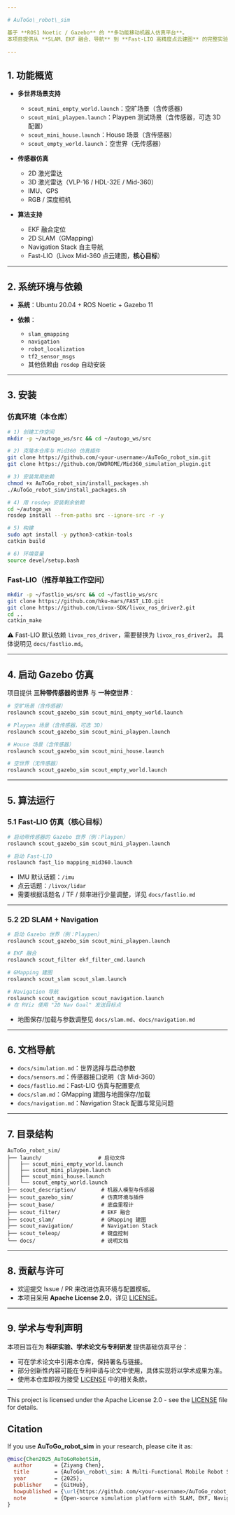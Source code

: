```yaml
---

# AuToGo\_robot\_sim

基于 **ROS1 Noetic / Gazebo** 的 **多功能移动机器人仿真平台**。
本项目提供从 **SLAM、EKF 融合、导航** 到 **Fast-LIO 高精度点云建图** 的完整实验环境，并集成了 **Livox Mid-360 仿真插件**，可用于多场景、多模式下的自主导航与定位研究。

---
```


## 1. 功能概览

* **多世界场景支持**

  * `scout_mini_empty_world.launch`：空旷场景（含传感器）
  * `scout_mini_playpen.launch`：Playpen 测试场景（含传感器，可选 3D 配置）
  * `scout_mini_house.launch`：House 场景（含传感器）
  * `scout_empty_world.launch`：空世界（无传感器）

* **传感器仿真**

  * 2D 激光雷达
  * 3D 激光雷达（VLP-16 / HDL-32E / Mid-360）
  * IMU、GPS
  * RGB / 深度相机

* **算法支持**

  * EKF 融合定位
  * 2D SLAM（GMapping）
  * Navigation Stack 自主导航
  * Fast-LIO（Livox Mid-360 点云建图，**核心目标**）

---

## 2. 系统环境与依赖

* **系统**：Ubuntu 20.04 + ROS Noetic + Gazebo 11
* **依赖**：

  * `slam_gmapping`
  * `navigation`
  * `robot_localization`
  * `tf2_sensor_msgs`
  * 其他依赖由 `rosdep` 自动安装

---

## 3. 安装

### 仿真环境（本仓库）

```bash
# 1) 创建工作空间
mkdir -p ~/autogo_ws/src && cd ~/autogo_ws/src

# 2) 克隆本仓库与 Mid360 仿真插件
git clone https://github.com/<your-username>/AuToGo_robot_sim.git
git clone https://github.com/DWDROME/Mid360_simulation_plugin.git

# 3) 安装常用依赖
chmod +x AuToGo_robot_sim/install_packages.sh
./AuToGo_robot_sim/install_packages.sh

# 4) 用 rosdep 安装剩余依赖
cd ~/autogo_ws
rosdep install --from-paths src --ignore-src -r -y

# 5) 构建
sudo apt install -y python3-catkin-tools
catkin build

# 6) 环境变量
source devel/setup.bash
```

### Fast-LIO（推荐单独工作空间）

```bash
mkdir -p ~/fastlio_ws/src && cd ~/fastlio_ws/src
git clone https://github.com/hku-mars/FAST_LIO.git
git clone https://github.com/Livox-SDK/livox_ros_driver2.git
cd ..
catkin_make
```

⚠️ Fast-LIO 默认依赖 `livox_ros_driver`，需要替换为 `livox_ros_driver2`。
具体说明见 `docs/fastlio.md`。

---

## 4. 启动 Gazebo 仿真

项目提供 **三种带传感器的世界** 与 **一种空世界**：

```bash
# 空旷场景（含传感器）
roslaunch scout_gazebo_sim scout_mini_empty_world.launch

# Playpen 场景（含传感器，可选 3D）
roslaunch scout_gazebo_sim scout_mini_playpen.launch

# House 场景（含传感器）
roslaunch scout_gazebo_sim scout_mini_house.launch

# 空世界（无传感器）
roslaunch scout_gazebo_sim scout_empty_world.launch
```

---

## 5. 算法运行

### 5.1 Fast-LIO 仿真（核心目标）

```bash
# 启动带传感器的 Gazebo 世界（例：Playpen）
roslaunch scout_gazebo_sim scout_mini_playpen.launch

# 启动 Fast-LIO
roslaunch fast_lio mapping_mid360.launch
```

* IMU 默认话题：`/imu`
* 点云话题：`/livox/lidar`
* 需要根据话题名 / TF / 频率进行少量调整，详见 `docs/fastlio.md`

---

### 5.2 2D SLAM + Navigation

```bash
# 启动 Gazebo 世界（例：Playpen）
roslaunch scout_gazebo_sim scout_mini_playpen.launch

# EKF 融合
roslaunch scout_filter ekf_filter_cmd.launch

# GMapping 建图
roslaunch scout_slam scout_slam.launch

# Navigation 导航
roslaunch scout_navigation scout_navigation.launch
# 在 RViz 使用 "2D Nav Goal" 发送目标点
```

* 地图保存/加载与参数调整见 `docs/slam.md`、`docs/navigation.md`

---

## 6. 文档导航

* `docs/simulation.md`：世界选择与启动参数
* `docs/sensors.md`：传感器接口说明（含 Mid-360）
* `docs/fastlio.md`：Fast-LIO 仿真与配置要点
* `docs/slam.md`：GMapping 建图与地图保存/加载
* `docs/navigation.md`：Navigation Stack 配置与常见问题

---

## 7. 目录结构

```
AuToGo_robot_sim/
├── launch/                  # 启动文件
│   ├── scout_mini_empty_world.launch
│   ├── scout_mini_playpen.launch
│   ├── scout_mini_house.launch
│   └── scout_empty_world.launch
├── scout_description/        # 机器人模型与传感器
├── scout_gazebo_sim/         # 仿真环境与插件
├── scout_base/               # 底盘里程计
├── scout_filter/             # EKF 融合
├── scout_slam/               # GMapping 建图
├── scout_navigation/         # Navigation Stack
├── scout_teleop/             # 键盘控制
└── docs/                     # 说明文档
```

---

## 8. 贡献与许可

* 欢迎提交 Issue / PR 来改进仿真环境与配置模板。
* 本项目采用 **Apache License 2.0**，详见 [LICENSE](./LICENSE)。

---

## 9. 学术与专利声明

本项目旨在为 **科研实验、学术论文与专利研发** 提供基础仿真平台：

* 可在学术论文中引用本仓库，保持署名与链接。
* 部分创新性内容可能在专利申请与论文中使用，具体实现将以学术成果为准。
* 使用本仓库即视为接受 [LICENSE](./LICENSE) 中的相关条款。

---

This project is licensed under the Apache License 2.0 - see the [LICENSE](./LICENSE) file for details.


## Citation

If you use **AuToGo_robot_sim** in your research, please cite it as:

```bibtex
@misc{Chen2025_AuToGoRobotSim,
  author       = {Ziyang Chen},
  title        = {AuToGo\_robot\_sim: A Multi-Functional Mobile Robot Simulation Platform for ROS1 Noetic and Gazebo},
  year         = {2025},
  publisher    = {GitHub},
  howpublished = {\url{https://github.com/<your-username>/AuToGo_robot_sim}},
  note         = {Open-source simulation platform with SLAM, EKF, Navigation, and Fast-LIO support}
}
